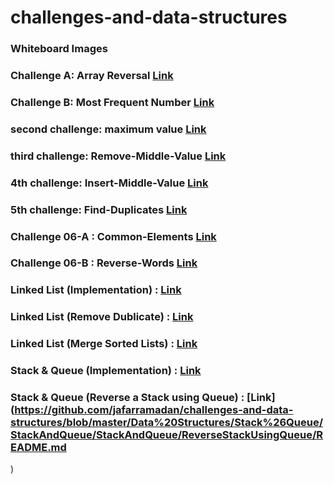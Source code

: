 # challenges-and-data-structures
### Whiteboard Images

### Challenge A: Array Reversal  [Link](https://github.com/jafarramadan/challenges-and-data-structures/blob/main/whiteboard-challenges/assets/reversalSubmit.PNG)

### Challenge B: Most Frequent Number  [Link](https://github.com/jafarramadan/challenges-and-data-structures/blob/main/whiteboard-challenges/assets/frequentSubmit.PNG)

### second challenge: maximum value [Link](https://github.com/jafarramadan/challenges-and-data-structures/blob/main/whiteboard-challenges/assets/maxnumSubmit.PNG)

### third challenge: Remove-Middle-Value [Link](https://github.com/jafarramadan/challenges-and-data-structures/blob/main/whiteboard-challenges/assets/RemoveWhiteBoard.PNG)

### 4th challenge: Insert-Middle-Value [Link](https://github.com/jafarramadan/challenges-and-data-structures/blob/master/whiteboard-challenges/assets/ch4submit2.PNG)

### 5th challenge: Find-Duplicates [Link](https://github.com/jafarramadan/challenges-and-data-structures/blob/master/challenges/Find-Duplicates/Find-Duplicates/README.md)

### Challenge 06-A : Common-Elements [Link](https://github.com/jafarramadan/challenges-and-data-structures/blob/master/challenges/Common-Elements/Common-Elements/README.md)

### Challenge 06-B : Reverse-Words [Link](https://github.com/jafarramadan/challenges-and-data-structures/blob/master/challenges/Reverse-Words/Reverse-Words/README.md)

### Linked List (Implementation) : [Link](https://github.com/jafarramadan/challenges-and-data-structures/blob/master/Data%20Structures/LinkedListProject/LinkedListProject/LinkedListImplementation/README.md)

### Linked List (Remove Dublicate) : [Link](https://github.com/jafarramadan/challenges-and-data-structures/blob/master/Data%20Structures/LinkedListProject/LinkedListProject/RemoveDuplicates/README.md)

### Linked List (Merge Sorted Lists) : [Link](https://github.com/jafarramadan/challenges-and-data-structures/blob/master/Data%20Structures/LinkedListProject/LinkedListProject/MergeSorted/README.md)

### Stack & Queue (Implementation) : [Link](https://github.com/jafarramadan/challenges-and-data-structures/blob/master/Data%20Structures/Stack%26Queue/StackAndQueue/StackAndQueue/README.md)

### Stack & Queue (Reverse a Stack using Queue) : [Link](https://github.com/jafarramadan/challenges-and-data-structures/blob/master/Data%20Structures/Stack%26Queue/StackAndQueue/StackAndQueue/ReverseStackUsingQueue/README.md
)
